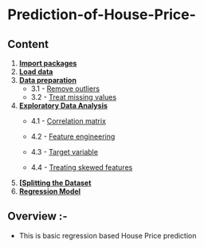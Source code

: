 # Prediction-of-House-Price-
## Content

1. **[Import packages](#import_packages)**
2. **[Load data](#load_data)**
3. **[Data preparation](#data_preparation)**
    - 3.1 - [Remove outliers](#remove_outliers)
    - 3.2 - [Treat missing values](#treat_missing_values)   
4. **[Exploratory Data Analysis](#exploratory_data_analysis)**
    - 4.1 - [Correlation matrix](#correlation_matrix)
    - 4.2 - [Feature engineering](#feature_engineering)
        
    - 4.3 - [Target variable](#target_variable)
    - 4.4 - [Treating skewed features](#treating_skewed_features)
1. **[[Splitting the Dataset](#)**
6. **[Regression Model](#XGBoost)**

## Overview :-
 - This is basic regression based House Price prediction

